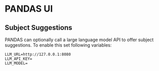PANDAS UI
=========


Subject Suggestions
-------------------

PANDAS can optionally call a large language model API to offer subject suggestions. To enable this set following
variables:

    LLM_URL=http://127.0.0.1:8080
    LLM_API_KEY=
    LLM_MODEL=